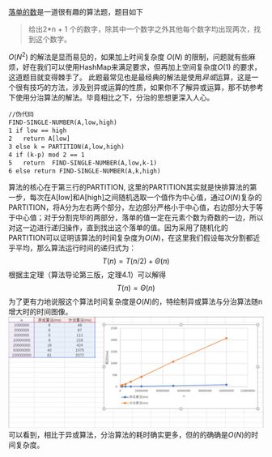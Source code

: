 <!--
author: changeforan
date: 2018-01-07
title: 用分治找出落单的数
tags: algorithm, java
category: Algorithm
status: publish
summary: 一道经典算法题的新思路
-->
[落单的数](http://www.lintcode.com/zh-cn/problem/single-number/)是一道很有趣的算法题，题目如下
> 给出2*n + 1 个的数字，除其中一个数字之外其他每个数字均出现两次，找到这个数字。

$O(N^2)$ 的解法是显而易见的，如果加上时间复杂度 $O(N)$ 的限制，问题就有些麻烦，好在我们可以使用HashMap来满足要求，但再加上空间复杂度$O(1)$ 的要求，这道题目就变得棘手了。
此题最常见也是最经典的解法是使用*异或*运算，这是一个很有技巧的方法，涉及到异或运算的性质，如果你不了解异或运算，那不妨参考下使用分治算法的解法。毕竟相比之下，分治的思想更深入人心。
```
//伪代码
FIND-SINGLE-NUMBER(A,low,high)
1 if low == high
2	return A[low]
3 else k = PARTITION(A,low,high)
4 if (k-p) mod 2 == 1
5 	return  FIND-SINGLE-NUMBER(A,low,k-1)
6 else return FIND-SINGLE-NUMBER(A,k,high)
```
算法的核心在于第三行的PARTITION, 这里的PARTITION其实就是快排算法的第一步，每次在A[low]和A[high]之间随机选取一个值作为中心值，通过$O(N)$复杂的PARTITION，将A分为左右两个部分，左边部分严格小于中心值，右边部分大于等于中心值；对于分割完毕的两部分，落单的值一定在元素个数为奇数的一边，所以对这一边进行递归操作，直到找出这个落单的值。因为采用了随机化的PARTITION可以证明该算法的时间复杂度为$O(N)$，在这里我们假设每次分割都近乎平均，那么算法运行时间的递归式为：
$$
T(n) = T(n/2) + \Theta(n)
$$
根据主定理（算法导论第三版，定理4.1）可以解得
$$
T(n) = \Theta(n)
$$
为了更有力地说服这个算法时间复杂度是$O(N)$的，特绘制异或算法与分治算法随n增大时的时间图像。
![Alert text](../img/singlenumber.png)
可以看到，相比于异或算法，分治算法的耗时确实更多，但的的确确是$O(N)$的时间复杂度。
